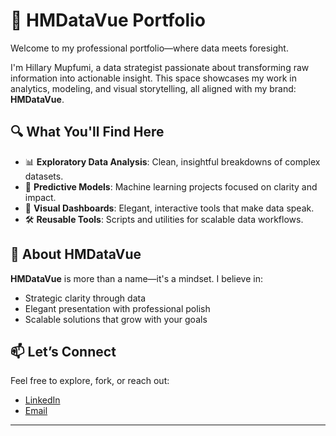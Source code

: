 # 🧠 HMDataVue Portfolio

Welcome to my professional portfolio—where data meets foresight.

I'm Hillary Mupfumi, a data strategist passionate about transforming raw information into actionable insight. This space showcases my work in analytics, modeling, and visual storytelling, all aligned with my brand: **HMDataVue**.

## 🔍 What You'll Find Here

- 📊 **Exploratory Data Analysis**: Clean, insightful breakdowns of complex datasets.
- 🤖 **Predictive Models**: Machine learning projects focused on clarity and impact.
- 🎨 **Visual Dashboards**: Elegant, interactive tools that make data speak.
- 🛠️ **Reusable Tools**: Scripts and utilities for scalable data workflows.

## 🚀 About HMDataVue

**HMDataVue** is more than a name—it's a mindset. I believe in:
- Strategic clarity through data
- Elegant presentation with professional polish
- Scalable solutions that grow with your goals

## 📫 Let’s Connect

Feel free to explore, fork, or reach out:
- [LinkedIn](https://www.linkedin.com/in/hillarymupfumi)
- [Email](mailto:hmupfumi@gmail.com)

---
